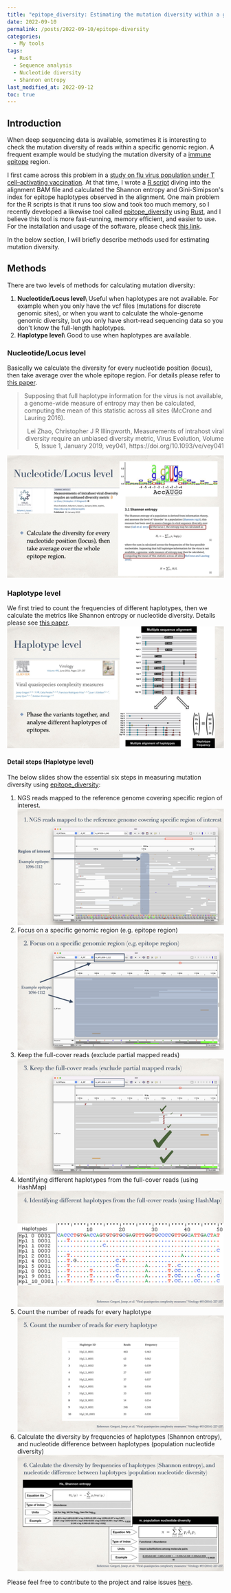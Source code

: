 ```yaml
---
title: "epitope_diversity: Estimating the mutation diversity within a genomic region (e.g. epitope) "
date: 2022-09-10
permalink: /posts/2022-09-10/epitope-diversity
categories:
  - My tools
tags:
  - Rust
  - Sequence analysis
  - Nucleotide diversity
  - Shannon entropy
last_modified_at: 2022-09-12
toc: true
---
```


## Introduction
When deep sequencing data is available, sometimes it is interesting to check the mutation diversity of reads within a specific genomic region. A frequent example would be studying the mutation diversity of a [immune epitope](https://en.wikipedia.org/wiki/Epitope) region. 

I first came across this problem in a [study on flu virus population under T cell–activating vaccination](https://www.science.org/doi/full/10.1126/sciadv.abl5209). At that time, I wrote a [R script](https://github.com/Koohoko/T-cell-activating-vaccines-flu-mutation/blob/5bcf43cc406463ae2e7254c870209cfbb05d0bf1/scripts/diveristy.r#L161-L164) diving into the alignment BAM file and calculated the Shannon entropy and Gini-Simipson's index for epitope haplotypes observed in the alignment. One main problem for the R scripts is that it runs too slow and took too much memory, so I recently developed a likewise tool called [epitope_diversity](https://github.com/Koohoko/epitope_diversity) using [Rust](https://www.rust-lang.org), and I believe this tool is more fast-running, memory efficient, and easier to use. For the installation and usage of the software, please check [this link](https://github.com/Koohoko/epitope_diversity#usage). 

In the below section, I will briefly describe methods used for estimating mutation diversity.

## Methods
There are two levels of methods for calculating mutation diversity:
  1. **Nucleotide/Locus level**\\
     Useful when haplotypes are not available. For example when you only have the vcf files (mutations for discrete genomic sites), or when you want to calculate the whole-genome genomic diversity, but you only have short-read sequencing data so you don't know the full-length haplotypes.
  2. **Haplotype level**\\
     Good to use when haplotypes are available.
<!-- ![](/files/diversity_measurement/diversity_measurement_SFLU.003.jpeg) -->

### Nucleotide/Locus level
Basically we calculate the diversity for every nucleotide position (locus), then take average over the whole epitope region. For details please refer to [this paper](https://academic.oup.com/ve/article/5/1/vey041/5304643).
>  Supposing that full haplotype information for the virus is not available, a genome-wide measure of entropy may then be calculated, computing the mean of this statistic across all sites (McCrone and Lauring 2016).
> <p style='text-align: right;'>  Lei Zhao, Christopher J R Illingworth, Measurements of intrahost viral diversity require an unbiased diversity metric, Virus Evolution, Volume 5, Issue 1, January 2019, vey041, https://doi.org/10.1093/ve/vey041 </p>

![](/files/diversity_measurement/diversity_measurement_SFLU.004.jpeg)

### Haplotype level
We first tried to count the frequencies of different haplotypes, then we calculate the metrics like Shannon entropy or nucleotide diversity. Details please see [this paper](https://www.sciencedirect.com/science/article/pii/S004268221630037X).
![](/files/diversity_measurement/diversity_measurement_SFLU.006.jpeg)

#### Detail steps (Haplotype level)
The below slides show the essential six steps in measuring mutation diversity using [epitope_diversity](https://github.com/Koohoko/epitope_diversity):
1. NGS reads mapped to the reference genome covering specific region of interest.
![](/files/diversity_measurement/diversity_measurement_SFLU.008.jpeg)
2. Focus on a specific genomic region (e.g. epitope region)
![](/files/diversity_measurement/diversity_measurement_SFLU.009.jpeg)
3. Keep the full-cover reads (exclude partial mapped reads)
![](/files/diversity_measurement/diversity_measurement_SFLU.010.jpeg)
4. Identifying different haplotypes from the full-cover reads (using HashMap)
![](/files/diversity_measurement/diversity_measurement_SFLU.011.jpeg)
5. Count the number of reads for every haplotype
![](/files/diversity_measurement/diversity_measurement_SFLU.012.jpeg)
6. Calculate the diversity by frequencies of haplotypes (Shannon entropy), and nucleotide difference between haplotypes (population nucleotide diversity)
![](/files/diversity_measurement/diversity_measurement_SFLU.013.jpeg)

Please feel free to contribute to the project and raise issues [here](https://github.com/Koohoko/epitope_diversity).
